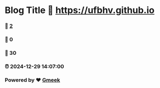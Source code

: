 # Blog Title :link: https://ufbhv.github.io 
### :page_facing_up: [2](https://ufbhv.github.io/tag.html) 
### :speech_balloon: 0 
### :hibiscus: 30 
### :alarm_clock: 2024-12-29 14:07:00 
### Powered by :heart: [Gmeek](https://github.com/Meekdai/Gmeek)
